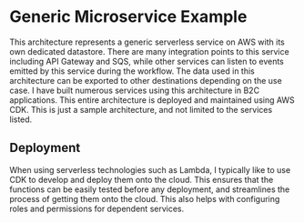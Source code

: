 # Generic Microservice Example
 This architecture represents a generic serverless service on AWS with its own dedicated datastore. There are many integration points to this service including API Gateway and SQS, while other services can listen to events emitted by this service during the workflow.
 The data used in this architecture can be exported to other destinations depending on the use case. I have built numerous services using this architecture in B2C applications. 
 This entire architecture is deployed and maintained using AWS CDK. This is just a sample architecture, and not limited to the services listed.

 ## Deployment
 When using serverless technologies such as Lambda, I typically like to use CDK to develop and deploy them onto the cloud. This ensures that the functions can be easily tested before any deployment, and streamlines the process of getting them onto the cloud.
 This also helps with configuring roles and permissions for dependent services.
